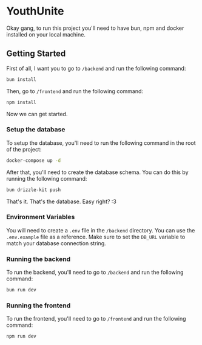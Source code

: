 # YouthUnite

Okay gang, to run this project you'll need to have bun, npm and docker installed on your local machine.

## Getting Started
First of all, I want you to go to `/backend` and run the following command:

```bash
bun install
```

Then, go to `/frontend` and run the following command:

```bash
npm install
```

Now we can get started.

### Setup the database
To setup the database, you'll need to run the following command in the root of the project:

```bash
docker-compose up -d
```

After that, you'll need to create the database schema. You can do this by running the following command:

```bash
bun drizzle-kit push
```

That's it. That's the database. Easy right? :3

### Environment Variables
You will need to create a `.env` file in the `/backend` directory. You can use the `.env.example` file as a reference. Make sure to set the `DB_URL` variable to match your database connection string.

### Running the backend
To run the backend, you'll need to go to `/backend` and run the following command:
```bash
bun run dev
```

### Running the frontend
To run the frontend, you'll need to go to `/frontend` and run the following command:
```bash
npm run dev
```